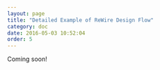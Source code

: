 ```yaml
---
layout: page
title: "Detailed Example of ReWire Design Flow"
category: doc
date: 2016-05-03 10:52:04
order: 5
---
```



Coming soon!